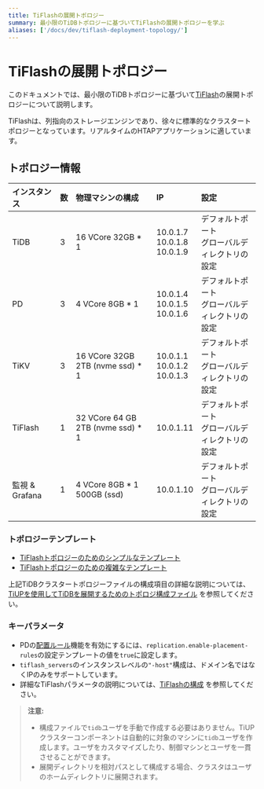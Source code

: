 ```yaml
---
title: TiFlashの展開トポロジー
summary: 最小限のTiDBトポロジーに基づいてTiFlashの展開トポロジーを学ぶ
aliases: ['/docs/dev/tiflash-deployment-topology/']
---
```


# TiFlashの展開トポロジー

このドキュメントでは、最小限のTiDBトポロジーに基づいて[TiFlash](/tiflash/tiflash-overview.md)の展開トポロジーについて説明します。

TiFlashは、列指向のストレージエンジンであり、徐々に標準的なクラスタートポロジーとなっています。リアルタイムのHTAPアプリケーションに適しています。

## トポロジー情報

| インスタンス | 数 | 物理マシンの構成 | IP | 設定 |
| :-- | :-- | :-- | :-- | :-- |
| TiDB | 3 | 16 VCore 32GB * 1 | 10.0.1.7 <br/> 10.0.1.8 <br/> 10.0.1.9 | デフォルトポート <br/> グローバルディレクトリの設定 |
| PD | 3 | 4 VCore 8GB * 1 | 10.0.1.4 <br/> 10.0.1.5 <br/> 10.0.1.6 | デフォルトポート <br/> グローバルディレクトリの設定 |
| TiKV | 3 | 16 VCore 32GB 2TB (nvme ssd) * 1 | 10.0.1.1 <br/> 10.0.1.2 <br/> 10.0.1.3 | デフォルトポート <br/> グローバルディレクトリの設定 |
| TiFlash | 1 | 32 VCore 64 GB 2TB (nvme ssd) * 1  | 10.0.1.11 | デフォルトポート <br/> グローバルディレクトリの設定 |
| 監視 & Grafana | 1 | 4 VCore 8GB * 1 500GB (ssd) | 10.0.1.10 | デフォルトポート <br/> グローバルディレクトリの設定 |

### トポロジーテンプレート

- [TiFlashトポロジーのためのシンプルなテンプレート](https://github.com/pingcap/docs/blob/master/config-templates/simple-tiflash.yaml)
- [TiFlashトポロジーのための複雑なテンプレート](https://github.com/pingcap/docs/blob/master/config-templates/complex-tiflash.yaml)

上記TiDBクラスタートポロジーファイルの構成項目の詳細な説明については、[TiUPを使用してTiDBを展開するためのトポロジ構成ファイル](/tiup/tiup-cluster-topology-reference.md) を参照してください。

### キーパラメータ

- PDの[配置ルール](/configure-placement-rules.md)機能を有効にするには、`replication.enable-placement-rules`の設定テンプレートの値を`true`に設定します。
- `tiflash_servers`のインスタンスレベルの`"-host"`構成は、ドメイン名ではなくIPのみをサポートしています。
- 詳細なTiFlashパラメータの説明については、[TiFlashの構成](/tiflash/tiflash-configuration.md) を参照してください。

> **注意:**
>
> - 構成ファイルで`tidb`ユーザを手動で作成する必要はありません。TiUPクラスターコンポーネントは自動的に対象のマシンに`tidb`ユーザを作成します。ユーザをカスタマイズしたり、制御マシンとユーザを一貫させることができます。
> - 展開ディレクトリを相対パスとして構成する場合、クラスタはユーザのホームディレクトリに展開されます。